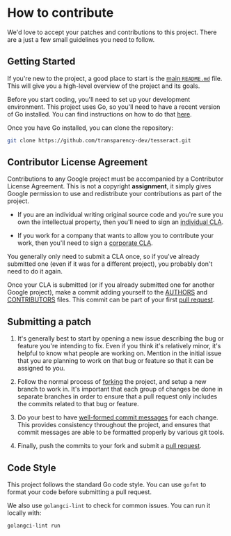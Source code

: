 # How to contribute

We'd love to accept your patches and contributions to this project. There are
a just a few small guidelines you need to follow.

## Getting Started

If you're new to the project, a good place to start is the [main `README.md`](/README.md) file.
This will give you a high-level overview of the project and its goals.

Before you start coding, you'll need to set up your development environment.
This project uses Go, so you'll need to have a recent version of Go installed.
You can find instructions on how to do that [here](https://golang.org/doc/install).

Once you have Go installed, you can clone the repository:

```bash
git clone https://github.com/transparency-dev/tesseract.git
```

## Contributor License Agreement

Contributions to any Google project must be accompanied by a Contributor
License Agreement. This is not a copyright **assignment**, it simply gives
Google permission to use and redistribute your contributions as part of the
project.

* If you are an individual writing original source code and you're sure you
    own the intellectual property, then you'll need to sign an [individual
    CLA][].

* If you work for a company that wants to allow you to contribute your work,
    then you'll need to sign a [corporate CLA][].

You generally only need to submit a CLA once, so if you've already submitted
one (even if it was for a different project), you probably don't need to do it
again.

[individual CLA]: https://developers.google.com/open-source/cla/individual
[corporate CLA]: https://developers.google.com/open-source/cla/corporate

Once your CLA is submitted (or if you already submitted one for
another Google project), make a commit adding yourself to the
[AUTHORS][] and [CONTRIBUTORS][] files. This commit can be part
of your first [pull request][].

[AUTHORS]: AUTHORS
[CONTRIBUTORS]: CONTRIBUTORS

## Submitting a patch

  1. It's generally best to start by opening a new issue describing the bug or
     feature you're intending to fix. Even if you think it's relatively minor,
     it's helpful to know what people are working on. Mention in the initial
     issue that you are planning to work on that bug or feature so that it can
     be assigned to you.

  1. Follow the normal process of [forking][] the project, and setup a new
     branch to work in. It's important that each group of changes be done in
     separate branches in order to ensure that a pull request only includes the
     commits related to that bug or feature.

  1. Do your best to have [well-formed commit messages][] for each change.
     This provides consistency throughout the project, and ensures that commit
     messages are able to be formatted properly by various git tools.

  1. Finally, push the commits to your fork and submit a [pull request][].

## Code Style

This project follows the standard Go code style.
You can use `gofmt` to format your code before submitting a pull request.

We also use `golangci-lint` to check for common issues.
You can run it locally with:

```bash
golangci-lint run
```

[forking]: https://help.github.com/articles/fork-a-repo
[well-formed commit messages]: http://tbaggery.com/2008/04/19/a-note-about-git-commit-messages.html
[pull request]: https://help.github.com/articles/creating-a-pull-request
